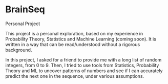 # BrainSeq
Personal Project

This project is a personal exploration, based on my experience in Probability Theory, Statistics and Machine Learning (coming soon).
It is written in a way that can be read/understood without a rigorous background.

In this project, I asked for a friend to provide me with a long list of random integers, from 0 to 9. Then, I tried to use tools from Statistics, Probability Theory and ML to
uncover patterns of numbers and see if I can accurately predict the next one in the sequence, under various assumptions.
